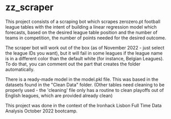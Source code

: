 # zz_scraper

This project consists of a scraping bot which scrapes zerozero.pt football league tables with the intent of building a linear regression model which forecasts,
based on the desired league table position and the number of teams in competition, the number of points needed for the desired outcome.

The scraper bot will work out of the box (as of November 2022 - just select the league IDs you want), but it will fail in some leagues if the league name is in a
different color than the default white (for instance, Belgian Leagues). To do that, you can comment out the part that creates the folder automatically.

There is a ready-made model in the model.pkl file. This was based in the datasets found in the "Clean Data" folder. (Other tables need cleaning to be properly used -
the 'cleaning' file only has a routine to clean playoffs out of English leagues, which are provided already clean)

This project was done in the context of the Ironhack Lisbon Full Time Data Analysis October 2022 bootcamp.
